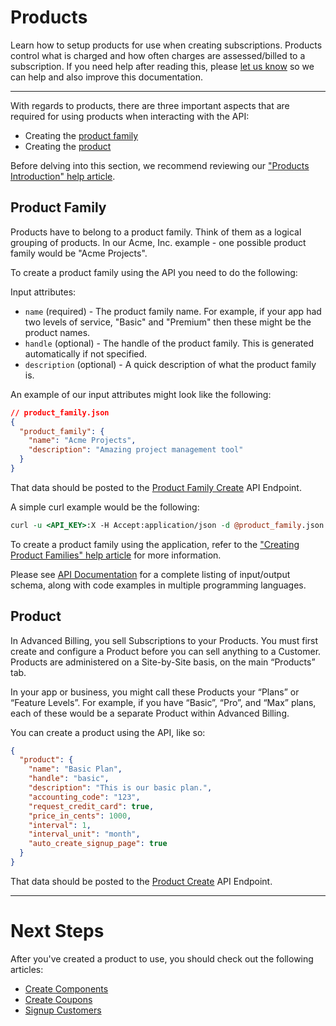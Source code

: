 # Products

Learn how to setup products for use when creating subscriptions. Products control what is charged and how often charges are assessed/billed to a subscription. If you need help after reading this, please [let us know](./Overview.md#support) so we can help and also improve this documentation.

---

With regards to products, there are three important aspects that are required for using products when interacting with the API:

- Creating the [product family](#product-family)
- Creating the [product](#product)

Before delving into this section, we recommend reviewing our ["Products Introduction" help article](https://maxio-chargify.zendesk.com/hc/en-us/articles/5405561405709-Products-Introduction).

## Product Family

Products have to belong to a product family. Think of them as a logical grouping of products. In our Acme, Inc. example - one possible product family would be "Acme Projects".

To create a product family using the API you need to do the following:

Input attributes:

- `name` (required) - The product family name. For example, if your app had two levels of service, "Basic" and "Premium" then these might be the product names.
- `handle` (optional) - The handle of the product family. This is generated automatically if not specified.
- `description` (optional) - A quick description of what the product family is.

An example of our input attributes might look like the following:

```json
// product_family.json
{
  "product_family": {
    "name": "Acme Projects",
    "description": "Amazing project management tool"
  }
}
```

That data should be posted to the [Product Family Create](https://developers.chargify.com/docs/api-docs/b3A6MTQxMDgzNDI-create-product-family) API Endpoint.

A simple curl example would be the following:

```perl
curl -u <API_KEY>:X -H Accept:application/json -d @product_family.json -X POST https://<SUBDOMAIN>.chargify.com/product_families.json
```

To create a product family using the application, refer to the ["Creating Product Families" help article](https://maxio-chargify.zendesk.com/hc/en-us/articles/5405561405709-Products-Introduction#product-families) for more information.

Please see [API Documentation](https://developers.chargify.com/docs/api-docs/b3A6MTQxMDgzMzY-create-product) for a complete listing of input/output schema, along with code examples in multiple programming languages.

## Product

In Advanced Billing, you sell Subscriptions to your Products. You must first create and configure a Product before you can sell anything to a Customer. Products are administered on a Site-by-Site basis, on the main “Products” tab.

In your app or business, you might call these Products your “Plans” or “Feature Levels”. For example, if you have “Basic”, “Pro”, and “Max” plans, each of these would be a separate Product within Advanced Billing.

You can create a product using the API, like so:

```json
{
  "product": {
    "name": "Basic Plan",
    "handle": "basic",
    "description": "This is our basic plan.",
    "accounting_code": "123",
    "request_credit_card": true,
    "price_in_cents": 1000,
    "interval": 1,
    "interval_unit": "month",
    "auto_create_signup_page": true
  }
}
```

That data should be posted to the [Product Create](https://developers.chargify.com/docs/api-docs/b3A6MTQxMDgzMzY-create-product) API Endpoint.

---

# Next Steps

After you've created a product to use, you should check out the following articles:

- [Create Components](../basics/Components.md)
- [Create Coupons](../basics/Subscriptions.md#coupons-and-adjustments)
- [Signup Customers](../basics/Signups.md)
